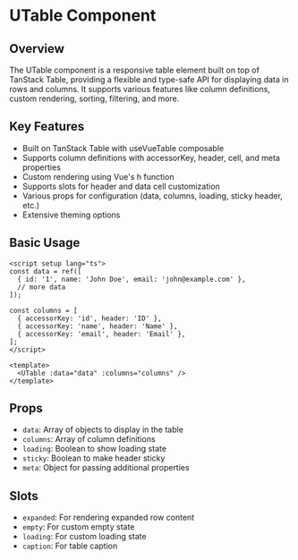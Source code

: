 # UTable Component

## Overview
The UTable component is a responsive table element built on top of TanStack Table, providing a flexible and type-safe API for displaying data in rows and columns. It supports various features like column definitions, custom rendering, sorting, filtering, and more.

## Key Features
- Built on TanStack Table with useVueTable composable
- Supports column definitions with accessorKey, header, cell, and meta properties
- Custom rendering using Vue's h function
- Supports slots for header and data cell customization
- Various props for configuration (data, columns, loading, sticky header, etc.)
- Extensive theming options

## Basic Usage
```vue
<script setup lang="ts">
const data = ref([
  { id: '1', name: 'John Doe', email: 'john@example.com' },
  // more data
]);

const columns = [
  { accessorKey: 'id', header: 'ID' },
  { accessorKey: 'name', header: 'Name' },
  { accessorKey: 'email', header: 'Email' },
];
</script>

<template>
  <UTable :data="data" :columns="columns" />
</template>
```

## Props
- `data`: Array of objects to display in the table
- `columns`: Array of column definitions
- `loading`: Boolean to show loading state
- `sticky`: Boolean to make header sticky
- `meta`: Object for passing additional properties

## Slots
- `expanded`: For rendering expanded row content
- `empty`: For custom empty state
- `loading`: For custom loading state
- `caption`: For table caption